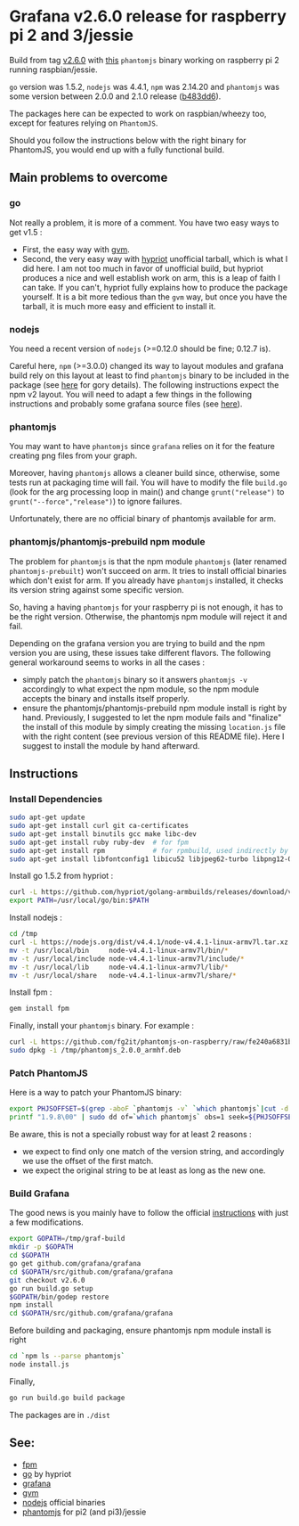 # Grafana v2.6.0 release for raspberry pi 2 and 3/jessie
Build from tag [v2.6.0](https://github.com/grafana/grafana/tree/v2.6.0) with
[this](https://github.com/fg2it/phantomjs-on-raspberry/tree/fe240a6831b943be813e01eef897045963cb54bc/jessie/b483dd673a1ca589ff10c5f73dfea1e43bfa3225)
`phantomjs` binary working on raspberry pi 2 running raspbian/jessie.

`go` version was 1.5.2, `nodejs` was 4.4.1, `npm` was 2.14.20 and `phantomjs` was
some version between 2.0.0 and 2.1.0 release
([b483dd6](https://github.com/ariya/phantomjs/tree/b483dd673a1ca589ff10c5f73dfea1e43bfa3225)).

The packages here can be expected to work on raspbian/wheezy too, except for
features relying on `PhantomJS`.

Should you follow the instructions below with the right binary for PhantomJS,
you would end up with a fully functional build.


## Main problems to overcome
### go
Not really a problem, it is more of a comment. You have two easy ways to get v1.5 :
- First, the easy way with [gvm](https://github.com/moovweb/gvm).
- Second, the very easy way with [hypriot](http://blog.hypriot.com/post/how-to-compile-go-on-arm/)
unofficial tarball, which is what I did here. I am not too much in favor of
unofficial build, but hypriot produces a nice and well establish work on arm,
this is a leap of faith I can take. If you can't, hypriot fully explains how to
produce the package yourself. It is a bit more tedious than the `gvm` way, but once
you have the tarball, it is much more easy and efficient to install it.

### nodejs
You need a recent version of `nodejs` (>=0.12.0 should be fine; 0.12.7 is).

Careful here, `npm` (>=3.0.0) changed its way to layout modules and grafana
build rely on this layout at least to find `phantomjs` binary to be included
in the package (see [here](https://github.com/grafana/grafana/blob/v2.6.0/tasks/options/phantomjs.js)
for gory details).
The following instructions expect the npm v2 layout. You will need to adapt a
few things in the following instructions and probably some grafana source files
(see [here](https://github.com/grafana/grafana/blob/v3.0-beta1/tasks/options/phantomjs.js)).

### phantomjs
You may want to have `phantomjs` since `grafana` relies on it for the feature
creating png files from your graph.

Moreover, having `phantomjs` allows a cleaner build since, otherwise, some tests run at packaging time
will fail. You will have to modify the file `build.go` (look for the arg processing loop in main() and
change `grunt("release")` to `grunt("--force","release")`) to ignore failures.

Unfortunately, there are no official binary of phantomjs available for arm.

### phantomjs/phantomjs-prebuild npm module
The problem for `phantomjs` is that the npm module `phantomjs` (later renamed
`phantomjs-prebuilt`) won't succeed on arm. It tries to install official binaries
which don't exist for arm. If you already have `phantomjs` installed, it checks
its version string against some specific version.

So, having a having `phantomjs` for your raspberry pi is not enough, it has to
be the right version. Otherwise, the phantomjs npm module will reject it and
fail.

Depending on the grafana version you are trying to build and the npm version you
are using, these issues take different flavors. The following general
workaround seems to works in all the cases :
- simply patch the `phantomjs` binary so it answers `phantomjs -v` accordingly
  to what expect the npm module, so the npm module accepts the binary and
  installs itself properly.
- ensure the phantomjs/phantomjs-prebuild npm module install is right by hand.
  Previously, I suggested to let the npm module fails and "finalize" the install
  of this module by simply creating the missing `location.js` file with the
  right content (see previous version of this README file). Here I suggest to
  install the module by hand afterward.


## Instructions
### Install Dependencies
```bash
sudo apt-get update
sudo apt-get install curl git ca-certificates
sudo apt-get install binutils gcc make libc-dev
sudo apt-get install ruby ruby-dev  # for fpm
sudo apt-get install rpm            # for rpmbuild, used indirectly by grafana (call to fpm)
sudo apt-get install libfontconfig1 libicu52 libjpeg62-turbo libpng12-0 # for my phantomjs binary !
```
Install go 1.5.2 from hypriot :
```bash
curl -L https://github.com/hypriot/golang-armbuilds/releases/download/v1.5.2/go1.5.2.linux-armv7.tar.gz | tar -xz -C /usr/local
export PATH=/usr/local/go/bin:$PATH
```
Install nodejs :
```bash
cd /tmp
curl -L https://nodejs.org/dist/v4.4.1/node-v4.4.1-linux-armv7l.tar.xz | tar xfJ  -                                                       && \
mv -t /usr/local/bin     node-v4.4.1-linux-armv7l/bin/*
mv -t /usr/local/include node-v4.4.1-linux-armv7l/include/*
mv -t /usr/local/lib     node-v4.4.1-linux-armv7l/lib/*
mv -t /usr/local/share   node-v4.4.1-linux-armv7l/share/*
```
Install fpm :
```bash
gem install fpm
```
Finally, install your `phantomjs` binary. For example :
```bash
curl -L https://github.com/fg2it/phantomjs-on-raspberry/raw/fe240a6831b943be813e01eef897045963cb54bc/jessie/b483dd673a1ca589ff10c5f73dfea1e43bfa3225/phantomjs_2.0.0_armhf.deb -o /tmp/phantomjs_2.0.0_armhf.deb
sudo dpkg -i /tmp/phantomjs_2.0.0_armhf.deb
```

### Patch PhantomJS
Here is a way to patch your PhantomJS binary:
```bash
export PHJSOFFSET=$(grep -aboF `phantomjs -v` `which phantomjs`|cut -d':' -f1)
printf "1.9.8\00" | sudo dd of=`which phantomjs` obs=1 seek=${PHJSOFFSET} conv=notrunc
```
Be aware, this is not a specially robust way for at least 2 reasons :
- we expect to find only one match of the version string, and accordingly we use the offset of the first match.
- we expect the original string to be at least as long as the new one.

### Build Grafana
The good news is you mainly have to follow the official
[instructions](https://github.com/grafana/grafana/blob/v2.6.0/docs/sources/project/building_from_source.md)
with just a few modifications.
```bash
export GOPATH=/tmp/graf-build
mkdir -p $GOPATH
cd $GOPATH
go get github.com/grafana/grafana
cd $GOPATH/src/github.com/grafana/grafana
git checkout v2.6.0
go run build.go setup
$GOPATH/bin/godep restore
npm install
cd $GOPATH/src/github.com/grafana/grafana
```

Before building and packaging, ensure phantomjs npm module install is right
```bash
cd `npm ls --parse phantomjs`
node install.js
```

Finally,
```bash
go run build.go build package
```
The packages are in `./dist`


## See:
- [fpm](https://github.com/jordansissel/fpm)
- [go](http://blog.hypriot.com/post/how-to-compile-go-on-arm/) by hypriot
- [grafana](https://github.com/grafana/grafana/blob/v2.6.0/docs/sources/project/building_from_source.md)
- [gvm](https://github.com/moovweb/gvm)
- [nodejs](https://nodejs.org/dist/v4.4.1/node-v4.4.1-linux-armv7l.tar.xz) official binaries
- [phantomjs](https://github.com/fg2it/phantomjs-on-raspberry/tree/fe240a6831b943be813e01eef897045963cb54bc/jessie/b483dd673a1ca589ff10c5f73dfea1e43bfa3225) for pi2 (and pi3)/jessie
